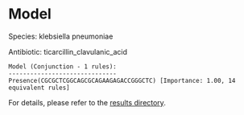 
# Model

Species: klebsiella pneumoniae

Antibiotic: ticarcillin_clavulanic_acid

```
Model (Conjunction - 1 rules):
------------------------------
Presence(CGCGCTCGGCAGCGCAGAAGAGACCGGGCTC) [Importance: 1.00, 14 equivalent rules]

```

For details, please refer to the [results directory](../../../../../results/scm_b/klebsiella+pneumoniae/ticarcillin_clavulanic_acid/repeat_0/).

